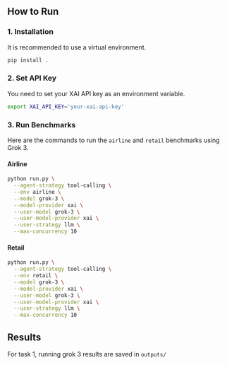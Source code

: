## How to Run

### 1. Installation

It is recommended to use a virtual environment.

```bash
pip install .
```

### 2. Set API Key

You need to set your XAI API key as an environment variable.

```bash
export XAI_API_KEY='your-xai-api-key'
```

### 3. Run Benchmarks

Here are the commands to run the `airline` and `retail` benchmarks using Grok 3.

#### Airline

```bash
python run.py \
  --agent-strategy tool-calling \
  --env airline \
  --model grok-3 \
  --model-provider xai \
  --user-model grok-3 \
  --user-model-provider xai \
  --user-strategy llm \
  --max-concurrency 10
```

#### Retail

```bash
python run.py \
  --agent-strategy tool-calling \
  --env retail \
  --model grok-3 \
  --model-provider xai \
  --user-model grok-3 \
  --user-model-provider xai \
  --user-strategy llm \
  --max-concurrency 10
```

## Results 
For task 1, running grok 3 results are saved in `outputs/`
